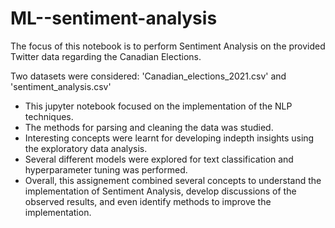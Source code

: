 # ML--sentiment-analysis

The focus of this notebook is to perform Sentiment Analysis on the provided Twitter data regarding the Canadian Elections.

Two datasets were considered: 'Canadian_elections_2021.csv' and 'sentiment_analysis.csv'

- This jupyter notebook focused on the implementation of the NLP techniques. 
- The methods for parsing and cleaning the data was studied. 
- Interesting concepts were learnt for developing indepth insights using the exploratory data analysis. 
- Several different models were explored for text classification and hyperparameter tuning was performed. 
- Overall, this assignement combined several concepts to understand the implementation of Sentiment Analysis, develop discussions of the observed results, and even identify methods to improve the implementation.
